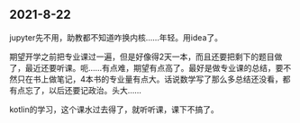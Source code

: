 ## 2021-8-22

jupyter先不用，助教都不知道咋换内核……年轻。用idea了。

期望开学之前把专业课过一遍，但是好像得2天一本，而且还要把剩下的题目做了，最近还要听课。呃……有点难，期望有点高了。最好是做专业课的总结，要不然只在书上做笔记，4本书的专业量有点大。话说数学写了那么多总结还没看，都有点忘了，以后还要记政治。头大……

kotlin的学习，这个课水过去得了，就听听课，课下不搞了。

